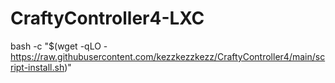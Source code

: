 # CraftyController4-LXC


bash -c "$(wget -qLO - https://raw.githubusercontent.com/kezzkezzkezz/CraftyController4/main/script-install.sh)"
